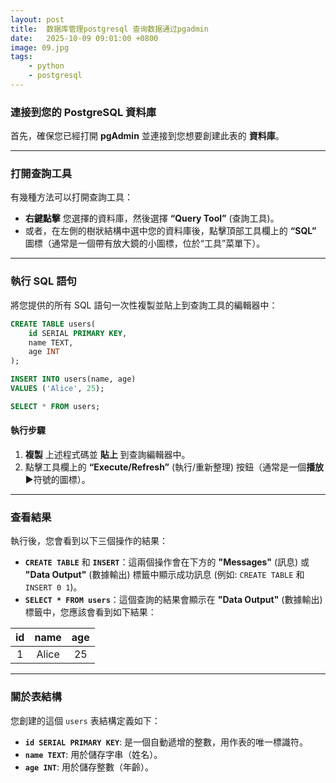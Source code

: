 ```yaml
---
layout: post
title:  数据库管理postgresql 查询数据通过pgadmin
date:   2025-10-09 09:01:00 +0800
image: 09.jpg
tags: 
    - python
    - postgresql
---
```


### 連接到您的 PostgreSQL 資料庫 

首先，確保您已經打開 **pgAdmin** 並連接到您想要創建此表的 **資料庫**。

-----

### 打開查詢工具 

有幾種方法可以打開查詢工具：

  * **右鍵點擊** 您選擇的資料庫，然後選擇 **“Query Tool”** (查詢工具)。
  * 或者，在左側的樹狀結構中選中您的資料庫後，點擊頂部工具欄上的 **“SQL”** 圖標（通常是一個帶有放大鏡的小圖標，位於“工具”菜單下）。

-----

### 執行 SQL 語句

將您提供的所有 SQL 語句一次性複製並貼上到查詢工具的編輯器中：

```sql
CREATE TABLE users(
    id SERIAL PRIMARY KEY, 
    name TEXT, 
    age INT
);

INSERT INTO users(name, age) 
VALUES ('Alice', 25);

SELECT * FROM users;
```

#### 執行步驟

1.  **複製** 上述程式碼並 **貼上** 到查詢編輯器中。
2.  點擊工具欄上的 **“Execute/Refresh”** (執行/重新整理) 按鈕（通常是一個**播放**▶️符號的圖標）。

-----

### 查看結果

執行後，您會看到以下三個操作的結果：

  * **`CREATE TABLE`** 和 **`INSERT`**：這兩個操作會在下方的 **"Messages"** (訊息) 或 **"Data Output"** (數據輸出) 標籤中顯示成功訊息 (例如: `CREATE TABLE` 和 `INSERT 0 1`)。
  * **`SELECT * FROM users`**：這個查詢的結果會顯示在 **"Data Output"** (數據輸出) 標籤中，您應該會看到如下結果：

| id | name | age |
| :--: | :----: | :-: |
| 1 | Alice | 25 |

-----

### 關於表結構

您創建的這個 `users` 表結構定義如下：

  * **`id SERIAL PRIMARY KEY`**: 是一個自動遞增的整數，用作表的唯一標識符。
  * **`name TEXT`**: 用於儲存字串（姓名）。
  * **`age INT`**: 用於儲存整數（年齡）。